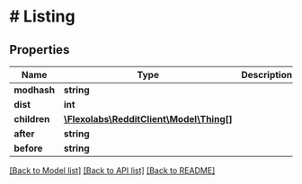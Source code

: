 # # Listing

## Properties

Name | Type | Description | Notes
------------ | ------------- | ------------- | -------------
**modhash** | **string** |  |
**dist** | **int** |  |
**children** | [**\Flexolabs\RedditClient\Model\Thing[]**](Thing.md) |  |
**after** | **string** |  | [optional]
**before** | **string** |  | [optional]

[[Back to Model list]](../../README.md#models) [[Back to API list]](../../README.md#endpoints) [[Back to README]](../../README.md)
